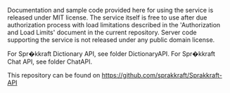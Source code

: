 Documentation and sample code provided here for using the service is released under MIT license.
The service itself is free to use after due authorization process with load limitations 
described in the 'Authorization and Load Limits' document in the current repository.
Server code supporting the service is not released under any public domain license.

For Spr�kkraft Dictionary API, see folder DictionaryAPI.
For Spr�kkraft Chat API, see folder ChatAPI.

This repository can be found on https://github.com/sprakkraft/Sprakkraft-API


